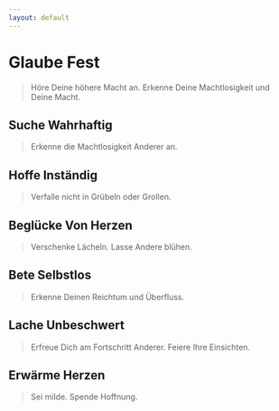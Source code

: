 ```yaml
---
layout: default
---
```


# Glaube Fest
> Höre Deine höhere Macht an. Erkenne Deine Machtlosigkeit und Deine Macht.

## Suche Wahrhaftig
> Erkenne die Machtlosigkeit Anderer an. 

## Hoffe Inständig
> Verfalle nicht in Grübeln oder Grollen.

## Beglücke Von Herzen
> Verschenke Lächeln. Lasse Andere blühen. 

## Bete Selbstlos
> Erkenne Deinen Reichtum und Überfluss. 

## Lache Unbeschwert
> Erfreue Dich am Fortschritt Anderer. Feiere Ihre Einsichten.

## Erwärme Herzen
> Sei milde. Spende Hoffnung.
